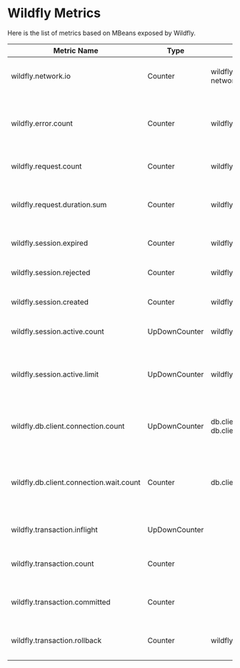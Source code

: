 # Wildfly Metrics

Here is the list of metrics based on MBeans exposed by Wildfly.

| Metric Name                             | Type          | Attributes                                                 | Description                                                     |
|-----------------------------------------|---------------|------------------------------------------------------------|-----------------------------------------------------------------|
| wildfly.network.io                      | Counter       | wildfly.server, wildfly.listener, network.io.direction     | Total number of bytes transferred                               |
| wildfly.error.count                     | Counter       | wildfly.server, wildfly.listener                           | The number of requests that have resulted in a 5xx response     |
| wildfly.request.count                   | Counter       | wildfly.server, wildfly.listener                           | The number of requests served                                   |
| wildfly.request.duration.sum            | Counter       | wildfly.server, wildfly.listener                           | The total amount of time spent processing requests              |
| wildfly.session.expired                 | Counter       | wildfly.deployment                                         | The number of expired sessions                                  |
| wildfly.session.rejected                | Counter       | wildfly.deployment                                         | The number of rejected sessions                                 |
| wildfly.session.created                 | Counter       | wildfly.deployment                                         | The number of sessions created                                  |
| wildfly.session.active.count            | UpDownCounter | wildfly.deployment                                         | The number of active sessions                                   |
| wildfly.session.active.limit            | UpDownCounter | wildfly.deployment                                         | The maximum supported number of active sessions                 |
| wildfly.db.client.connection.count      | UpDownCounter | db.client.connection.pool.name, db.client.connection.state | The number of open physical database connections                |
| wildfly.db.client.connection.wait.count | Counter       | db.client.connection.pool.name                             | The number of connection requests that had to wait to obtain it |
| wildfly.transaction.inflight            | UpDownCounter |                                                            | The number of in-flight transactions                            |
| wildfly.transaction.count               | Counter       |                                                            | The total number of transactions created                        |
| wildfly.transaction.committed           | Counter       |                                                            | The total number of transactions committed                      |
| wildfly.transaction.rollback            | Counter       | wildfly.rollback.cause                                     | The total number of transactions rolled back                    |
